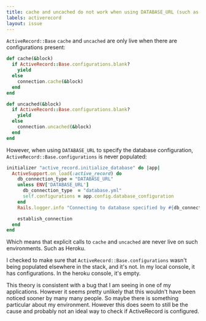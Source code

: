 ```yaml
---
title: cache and uncached do not work when using DATABASE_URL (such as on Heroku)
labels: activerecord
layout: issue
---
```


`ActiveRecord::Base` `cache` and `uncached` are only live when there are configurations present:

``` ruby
def cache(&block)
  if ActiveRecord::Base.configurations.blank?
    yield
  else
    connection.cache(&block)
  end
end

def uncached(&block)
  if ActiveRecord::Base.configurations.blank?
    yield
  else
    connection.uncached(&block)
  end
end
```

However, when using `DATABASE_URL` to specify the database configuration, `ActiveRecord::Base.configurations` is never populated:

``` ruby
initializer "active_record.initialize_database" do |app|
  ActiveSupport.on_load(:active_record) do
    db_connection_type = "DATABASE_URL"
    unless ENV['DATABASE_URL']
      db_connection_type  = "database.yml"
      self.configurations = app.config.database_configuration
    end
    Rails.logger.info "Connecting to database specified by #{db_connection_type}"

    establish_connection
  end
end
```

Which means that explicit calls to `cache` and `uncached` are never live on such environments. Such as Heroku.

I checked to make sure that `ActiveRecord::Base.configurations` wasn't being populated elsewhere in the stack, and it's not. In my local console, it has configurations. In the heroku console, it's empty.

This theory is consistent with a bug that I am seeing in one of my applications. However it seems pretty unlikely that this wouldn't have been noticed sooner by many many people. So maybe there is something particular about my environment. However this does seem to still be the cause and probably not an ideal way to check if ActiveRecord is configured.

